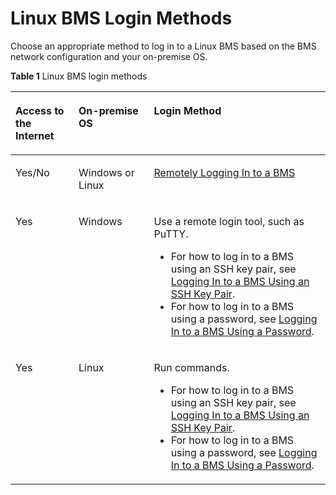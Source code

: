 # Linux BMS Login Methods<a name="EN-US_TOPIC_0053536931"></a>

Choose an appropriate method to log in to a Linux BMS based on the BMS network configuration and your on-premise OS.

**Table  1**  Linux BMS login methods

<a name="table315842219539"></a>
<table><thead align="left"><tr id="row81599224538"><th class="cellrowborder" valign="top" width="20.042004200420042%" id="mcps1.2.4.1.1"><p id="p11159222165314"><a name="p11159222165314"></a><a name="p11159222165314"></a>Access to the Internet</p>
</th>
<th class="cellrowborder" valign="top" width="23.9023902390239%" id="mcps1.2.4.1.2"><p id="p1159522165313"><a name="p1159522165313"></a><a name="p1159522165313"></a>On-premise OS</p>
</th>
<th class="cellrowborder" valign="top" width="56.05560556055605%" id="mcps1.2.4.1.3"><p id="p1115919226537"><a name="p1115919226537"></a><a name="p1115919226537"></a>Login Method</p>
</th>
</tr>
</thead>
<tbody><tr id="row9159622115319"><td class="cellrowborder" valign="top" width="20.042004200420042%" headers="mcps1.2.4.1.1 "><p id="p615912224532"><a name="p615912224532"></a><a name="p615912224532"></a>Yes/No</p>
</td>
<td class="cellrowborder" valign="top" width="23.9023902390239%" headers="mcps1.2.4.1.2 "><p id="p715962219538"><a name="p715962219538"></a><a name="p715962219538"></a>Windows or Linux</p>
</td>
<td class="cellrowborder" valign="top" width="56.05560556055605%" headers="mcps1.2.4.1.3 "><p id="p5159222155310"><a name="p5159222155310"></a><a name="p5159222155310"></a><a href="remotely-logging-in-to-a-bms.md">Remotely Logging In to a BMS</a></p>
</td>
</tr>
<tr id="row1815912210539"><td class="cellrowborder" valign="top" width="20.042004200420042%" headers="mcps1.2.4.1.1 "><p id="p1215917229538"><a name="p1215917229538"></a><a name="p1215917229538"></a>Yes</p>
</td>
<td class="cellrowborder" valign="top" width="23.9023902390239%" headers="mcps1.2.4.1.2 "><p id="p18159622155316"><a name="p18159622155316"></a><a name="p18159622155316"></a>Windows</p>
</td>
<td class="cellrowborder" valign="top" width="56.05560556055605%" headers="mcps1.2.4.1.3 "><p id="p2015952219533"><a name="p2015952219533"></a><a name="p2015952219533"></a>Use a remote login tool, such as PuTTY.</p>
<a name="ul29561354195615"></a><a name="ul29561354195615"></a><ul id="ul29561354195615"><li>For how to log in to a BMS using an SSH key pair, see <a href="logging-in-to-a-bms-using-an-ssh-key-pair.md">Logging In to a BMS Using an SSH Key Pair</a>.</li><li>For how to log in to a BMS using a password, see <a href="logging-in-to-a-bms-using-a-password.md">Logging In to a BMS Using a Password</a>.</li></ul>
</td>
</tr>
<tr id="row12318164795411"><td class="cellrowborder" valign="top" width="20.042004200420042%" headers="mcps1.2.4.1.1 "><p id="p6318047195412"><a name="p6318047195412"></a><a name="p6318047195412"></a>Yes</p>
</td>
<td class="cellrowborder" valign="top" width="23.9023902390239%" headers="mcps1.2.4.1.2 "><p id="p113186478547"><a name="p113186478547"></a><a name="p113186478547"></a>Linux</p>
</td>
<td class="cellrowborder" valign="top" width="56.05560556055605%" headers="mcps1.2.4.1.3 "><p id="p1231974719545"><a name="p1231974719545"></a><a name="p1231974719545"></a>Run commands.</p>
<a name="ul12758125319571"></a><a name="ul12758125319571"></a><ul id="ul12758125319571"><li>For how to log in to a BMS using an SSH key pair, see <a href="logging-in-to-a-bms-using-an-ssh-key-pair.md">Logging In to a BMS Using an SSH Key Pair</a>.</li><li>For how to log in to a BMS using a password, see <a href="logging-in-to-a-bms-using-a-password.md">Logging In to a BMS Using a Password</a>.</li></ul>
</td>
</tr>
</tbody>
</table>

